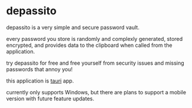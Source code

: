 # depassito

depassito is a very simple and secure password vault.

every password you store is randomly and complexly generated, stored encrypted, and provides data to the clipboard when called from the application.

try depassito for free and free yourself from security issues and missing passwords that annoy you!




this application is [tauri](https://tauri.app/) app.

currently only supports Windows, but there are plans to support a mobile version with future feature updates.
